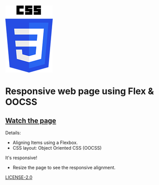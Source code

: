 ![CSS](<css.png> "Logo")

# Responsive web page using Flex & OOCSS


[Watch the page](
https://frnt-end.github.io/Flexbox/)
---

Details:
* Aligning Items using a Flexbox.
* CSS layout: Object Oriented CSS (OOCSS)

It's responsive!
* Resize the page to see the responsive alignment.

 [LICENSE-2.0](
http://www.apache.org/licenses/LICENSE-2.0)
